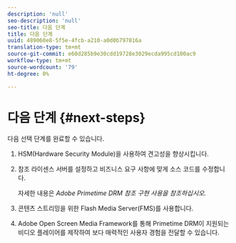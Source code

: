```yaml
---
description: 'null'
seo-description: 'null'
seo-title: 다음 단계
title: 다음 단계
uuid: 489060e8-5f5e-4fcb-a210-a0d0b797816a
translation-type: tm+mt
source-git-commit: e60d285b9e30cdd19728e3029ecda995cd100ac9
workflow-type: tm+mt
source-wordcount: '79'
ht-degree: 0%

---
```



# 다음 단계 {#next-steps}

다음 선택 단계를 완료할 수 있습니다.
1. HSM(Hardware Security Module)을 사용하여 견고성을 향상시킵니다.
1. 참조 라이센스 서버를 설정하고 비즈니스 요구 사항에 맞게 소스 코드를 수정합니다.

   자세한 내용은 *Adobe Primetime DRM 참조 구현 사용을 참조하십시오.*
1. 콘텐츠 스트리밍을 위한 Flash Media Server(FMS)를 사용합니다.
1. Adobe Open Screen Media Framework를 통해 Primetime DRM이 지원되는 비디오 플레이어를 제작하여 보다 매력적인 사용자 경험을 전달할 수 있습니다.

